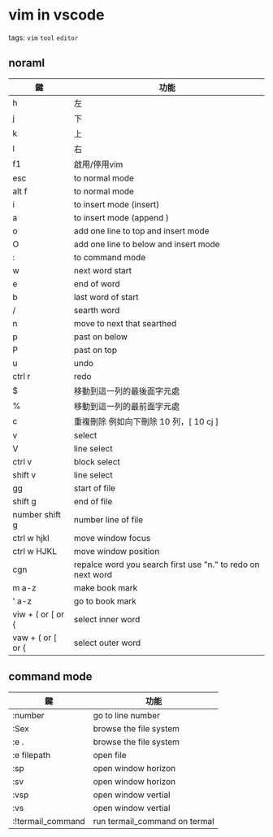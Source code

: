 # vim in vscode
tags: `vim` `tool` `editor`
## noraml
| 鍵                | 功能                                                        |
| ----------------- | ----------------------------------------------------------- |
| h                 | 左                                                          |
| j                 | 下                                                          |
| k                 | 上                                                          |
| l                 | 右                                                          |
| f1                | 啟用/停用vim                                                |
| esc               | to normal mode                                              |
| alt f             | to normal mode                                              |
| i                 | to insert mode (insert)                                     |
| a                 | to insert mode (append )                                    |
| o                 | add one line to top and  insert mode                        |
| O                 | add one line to below and insert mode                       |
| :                 | to command mode                                             |
| w                 | next word start                                             |
| e                 | end of word                                                 |
| b                 | last word of start                                          |
| /                 | searth word                                                 |
| n                 | move to next that searthed                                  |
| p                 | past on below                                               |
| P                 | past on top                                                 |
| u                 | undo                                                        |
| ctrl r            | redo                                                        |
| $                 | 移動到這一列的最後面字元處                                  |
| %                 | 移動到這一列的最前面字元處                                  |
| c                 | 重複刪除 例如向下刪除 10 列，[ 10 cj ]                      |
| v                 | select                                                      |
| V                 | line select                                                 |
| ctrl v            | block select                                                |
| shift v           | line select                                                 |
| gg                | start of file                                               |
| shift g           | end of file                                                 |
| number shift g    | number line of file                                         |
| ctrl w hjkl       | move window focus                                           |
| ctrl w HJKL       | move window position                                        |
| cgn               | repalce word you search first use "n." to redo on next word |
| m a-z             | make book mark                                              |
| ' a-z             | go to book mark                                             |
| viw + ( or [ or { | select inner word                                           |
| vaw + ( or [ or { | select outer word                                           |

## command mode

| 鍵                | 功能                          |
| ----------------- | ----------------------------- |
| :number           | go to line number             |
| :Sex              | browse the file system        |
| :e .              | browse the file system        |
| :e filepath       | open file                     |
| :sp               | open window horizon           |
| :sv               | open window horizon           |
| :vsp              | open window vertial           |
| :vs               | open window vertial           |
| :!termail_command | run termail_command on termal |
